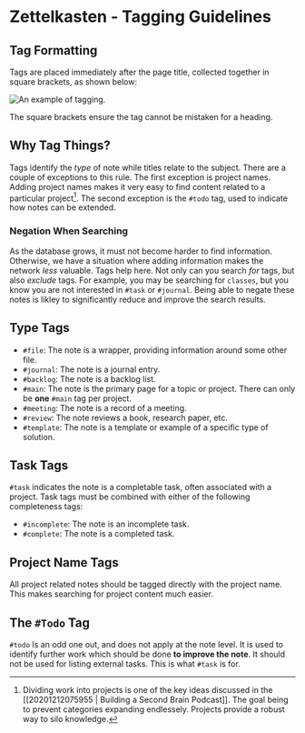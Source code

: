 # Zettelkasten - Tagging Guidelines

## Tag Formatting
Tags are placed immediately after the page title, collected together in square brackets, as shown below: 

![An example of tagging.](20201218234242.png)

The square brackets ensure the tag cannot be mistaken for a heading.

## Why Tag Things?
Tags identify the *type* of note while titles relate to the subject. There are a couple of exceptions to this rule. The first exception is project names. Adding project names makes it very easy to find content related to a particular project[^1]. The second exception is the `#todo` tag, used to indicate how notes can be extended.

### Negation When Searching
As the database grows, it must not become harder to find information. Otherwise, we have a situation where adding information makes the network *less* valuable. Tags help here. Not only can you search *for* tags, but also *exclude* tags. For example, you may be searching for `classes`, but you know you are not interested in `#task` or `#journal`. Being able to negate these notes is likley to significantly reduce and improve the search results.

## Type Tags
- `#file`: The note is a wrapper, providing information around some other file.
- `#journal`: The note is a journal entry.
- `#backlog`: The note is a backlog list.
- `#main`: The note is the primary page for a topic or project. There can only be **one** `#main` tag per project.
- `#meeting`: The note is a record of a meeting.
- `#review`: The note reviews a book, research paper, etc.
- `#template`: The note is a template or example of a specific type of solution.

## Task Tags
`#task` indicates the note is a completable task, often associated with a project. Task tags must be combined with either of the following completeness tags:
- `#incomplete`: The note is an incomplete task.
- `#complete`: The note is a completed task.

## Project Name Tags
All project related notes should be tagged directly with the project name. This makes searching for project content much easier.

## The `#Todo` Tag
`#todo` Is an odd one out, and does not apply at the note level. It is used to identify further work which should be done **to improve the note**. It should not be used for listing external tasks. This is what `#task` is for.

[^1]: Dividing work into projects is one of the key ideas discussed in the [[20201212075955 | Building a Second Brain Podcast]]. The goal being to prevent categories expanding endlessely. Projects provide a robust way to silo knowledge.